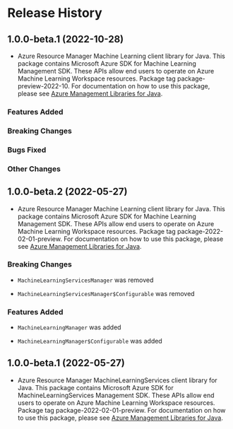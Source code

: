 # Release History

## 1.0.0-beta.1 (2022-10-28)

- Azure Resource Manager Machine Learning client library for Java. This package contains Microsoft Azure SDK for Machine Learning Management SDK. These APIs allow end users to operate on Azure Machine Learning Workspace resources. Package tag package-preview-2022-10. For documentation on how to use this package, please see [Azure Management Libraries for Java](https://aka.ms/azsdk/java/mgmt).

### Features Added

### Breaking Changes

### Bugs Fixed

### Other Changes

## 1.0.0-beta.2 (2022-05-27)

- Azure Resource Manager Machine Learning client library for Java. This package contains Microsoft Azure SDK for Machine Learning Management SDK. These APIs allow end users to operate on Azure Machine Learning Workspace resources. Package tag package-2022-02-01-preview. For documentation on how to use this package, please see [Azure Management Libraries for Java](https://aka.ms/azsdk/java/mgmt).

### Breaking Changes

* `MachineLearningServicesManager` was removed

* `MachineLearningServicesManager$Configurable` was removed

### Features Added

* `MachineLearningManager` was added

* `MachineLearningManager$Configurable` was added

## 1.0.0-beta.1 (2022-05-27)

- Azure Resource Manager MachineLearningServices client library for Java. This package contains Microsoft Azure SDK for MachineLearningServices Management SDK. These APIs allow end users to operate on Azure Machine Learning Workspace resources. Package tag package-2022-02-01-preview. For documentation on how to use this package, please see [Azure Management Libraries for Java](https://aka.ms/azsdk/java/mgmt).
